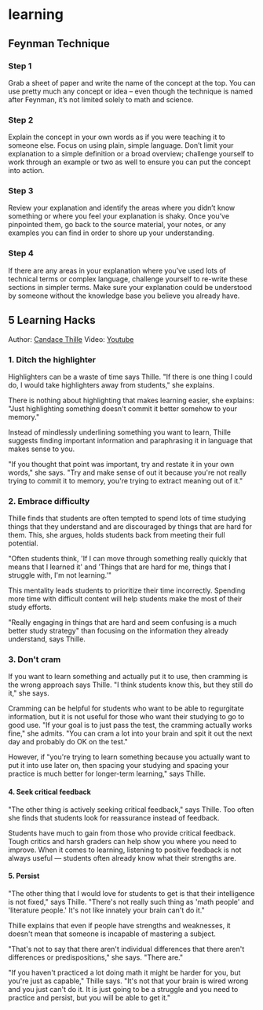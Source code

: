 # learning

## Feynman Technique

### Step 1

Grab a sheet of paper and write the name of the concept at the top. You can use pretty much any concept or idea – even though the technique is named after Feynman, it’s not limited solely to math and science.

### Step 2 

Explain the concept in your own words as if you were teaching it to someone else. Focus on using plain, simple language. Don’t limit your explanation to a simple definition or a broad overview; challenge yourself to work through an example or two as well to ensure you can put the concept into action.

### Step 3

Review your explanation and identify the areas where you didn’t know something or where you feel your explanation is shaky. Once you’ve pinpointed them, go back to the source material, your notes, or any examples you can find in order to shore up your understanding.

### Step 4

If there are any areas in your explanation where you’ve used lots of technical terms or complex language, challenge yourself to re-write these sections in simpler terms. Make sure your explanation could be understood by someone without the knowledge base you believe you already have.

## 5 Learning Hacks

Author: [Candace Thille](https://ed.stanford.edu/faculty/cthille)
Video: [Youtube](https://www.youtube.com/watch?v=0jl46ku9uSE)

### 1. Ditch the highlighter

Highlighters can be a waste of time says Thille. "If there is one thing I could do, I would take highlighters away from students," she explains.

There is nothing about highlighting that makes learning easier, she explains: "Just highlighting something doesn't commit it better somehow to your memory."

Instead of mindlessly underlining something you want to learn, Thille suggests finding important information and paraphrasing it in language that makes sense to you.

"If you thought that point was important, try and restate it in your own words," she says. "Try and make sense of out it because you're not really trying to commit it to memory, you're trying to extract meaning out of it."

### 2. Embrace difficulty

Thille finds that students are often tempted to spend lots of time studying things that they understand and are discouraged by things that are hard for them. This, she argues, holds students back from meeting their full potential.

"Often students think, 'If I can move through something really quickly that means that I learned it' and 'Things that are hard for me, things that I struggle with, I'm not learning.'"

This mentality leads students to prioritize their time incorrectly. Spending more time with difficult content will help students make the most of their study efforts.

"Really engaging in things that are hard and seem confusing is a much better study strategy" than focusing on the information they already understand, says Thille.

### 3. Don't cram

If you want to learn something and actually put it to use, then cramming is the wrong approach says Thille. "I think students know this, but they still do it," she says.

Cramming can be helpful for students who want to be able to regurgitate information, but it is not useful for those who want their studying to go to good use. "If your goal is to just pass the test, the cramming actually works fine," she admits. "You can cram a lot into your brain and spit it out the next day and probably do OK on the test."

However, if "you're trying to learn something because you actually want to put it into use later on, then spacing your studying and spacing your practice is much better for longer-term learning," says Thille.

#### 4. Seek critical feedback

"The other thing is actively seeking critical feedback," says Thille. Too often she finds that students look for reassurance instead of feedback.

Students have much to gain from those who provide critical feedback. Tough critics and harsh graders can help show you where you need to improve. When it comes to learning, listening to positive feedback is not always useful — students often already know what their strengths are.

#### 5. Persist 
"The other thing that I would love for students to get is that their intelligence is not fixed," says Thille. "There's not really such thing as 'math people' and 'literature people.' It's not like innately your brain can't do it."

Thille explains that even if people have strengths and weaknesses, it doesn't mean that someone is incapable of mastering a subject.

"That's not to say that there aren't individual differences that there aren't differences or predispositions," she says. "There are."

"If you haven't practiced a lot doing math it might be harder for you, but you're just as capable," Thille says. "It's not that your brain is wired wrong and you just can't do it. It is just going to be a struggle and you need to practice and persist, but you will be able to get it."
